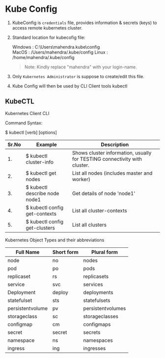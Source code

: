 # Kube Config

1. KubeConfig is `credentials` file, provides information & secrets (keys) to access remote kubernetes cluster.
2. Standard location for kubecofig file:
	
	Windows : C:\Users\mahendra\.kube\config	
	MacOS   : /Users/mahendra/.kube/config
	Linux   : /home/mahendra/.kube/config

	> Note: Kindly replace "mahendra" with your login-name.

3. Only `Kubernetes Administrator` is suppose to create/edit this file.
4. Kube Config will then be used by CLI Client tools
	kubectl

## KubeCTL

Kubernetes Client CLI 

Command Syntax:

$ kubectl [verb] [options]

Sr.No|Example  | Description
--|------|---------------
1. | $ kubectl cluster-info | Shows cluster information, usually for TESTING connectivity with cluster.
2. | $ kubectl get nodes | List all nodes (includes master and worker)
3. | $ kubectl describe node node1 | Get details of node 'node1'
4. | $ kubectl config get-contexts | List all cluster-contexts
5. | $ kubectl config get-clusters | List all clusters

Kubernetes Object Types and their abbreviations 

Full Name | Short form | Plural form
----------|------------|--------------
node | no | nodes
pod	 | po | pods
replicaset | rs | replicasets
service | svc  | services
Deployment | deploy | deployments
statefulset | sts | statefulsets
persistentvolume | pv | persistentvolumes
storageclass | sc | storageclasses
configmap | cm | configmaps
secret | secret | secrets
namespace | ns | namespaces
ingress | ing | ingresses





